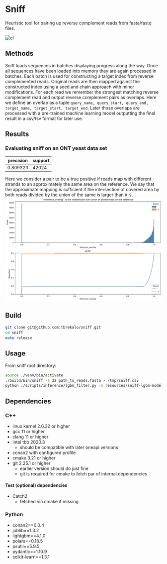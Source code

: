 # Sniff

Heuristic tool for pairing up reverse complement reads from fasta/fastq files.

![ci](https://github.com/tbrekalo/sniff/actions/workflows/ci.yml/badge.svg?branch=master)

## Methods

Sniff loads sequences in batches displaying progress along the way. Once all sequences have been loaded into memory they are again processed in batches. Each batch is used for constructing a target index from reverse complemented reads. Original reads are then mapped against the constructed index using a seed and chain approach with minor modifications. For each read we remember the strongest matching reverse complement read and output reverse complement pairs as overlaps. Here we define an overlap as a tuple `query_name, query_start, query_end, target_name, target_start, target_end`. Later those overlaps are processed with a pre-trained machine learning model outputting the final result in a csv/tsv format for later use.

## Results

### Evaluating sniff on an ONT yeast data set

| precision | support |
------------|----------
| 0.809323 | 42024 |

Here we consider a pair to be a true positive if reads map with different strands to an approximately the same area on the reference. We say that the approximate mapping is sufficient if the intersection of covered area by both reads divided by the union of the same is larger than `0.9`.
![reference overlap distribution](misc/reference-overlap-dist.png)

## Build

```bash
git clone git@github.com:tbrekalo/sniff.git
cd sniff
make release
```

## Usage

From sniff root directory:

```bash
source ./venv/bin/activate
./build/bin/sniff -t 32 path_to_reads.fasta > /tmp/sniff.csv
python ./scripts/inference/lgbm_filter.py -m resources/sniff-lgbm-model.pkl -o /tmp/sniff.csv > pairs.csv
```

## Dependencies

### C++

- linux kernel 2.6.32 or higher
- gcc 11 or higher
- clang 11 or higher
- intel tbb 2020.3
  - should be compatible with later oneapi versions
- conan2 with configured profile
- cmake 3.21 or higher
- git 2.25.1 or higher
  - earlier version should do just fine
  - git is required for cmake to fetch par of internal dependencies

#### Test (optional) dependencies

- Catch2
  - fetched via cmake if missing

### Python

- conan2==0.0.4
- joblib==1.3.2
- lightgbm==4.1.0
- polars==0.18.5
- psutil==5.9.5
- pydantic==1.10.9
- scikit-learn==1.3.1
